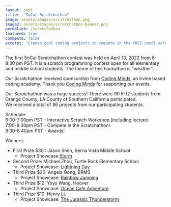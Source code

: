 ```yaml
---
layout: post
title:  "SoCal Scratchathon"
image: assets/images/scratchathon.png
image2: assets/images/scratchathon-banner.png
permalink: /scratchathon
featured: true
comments: false
excerpt: "Create cool coding projects to compete in the FREE socal scratchathon!"
---
```


The first SoCal Scratchathon contest was held on April 10, 2022 from 6-8:30 pm PST. 
It is a scratch programming contest open for all elementary and middle school students. 
The theme of this hackathon is "weather".  

Our Scratchathon received sponsorship from [Coding Minds](https://codingmindsacademy.com/), an Irvine based coding academy. 
Thank you [Coding Minds](https://codingmindsacademy.com/) for supporting our events.

Our Scratchathon was a huge success! 
There were 90 K-12 students from Orange County, LA County of Southern California participated.  
We received a total of 86 projects from our participating students. 

Schedule:  
6:00-7:00pm PST - Interactive Scratch Workshop (including lecture)   
7:00-8:30pm PST - Compete in the Scratchathon!  
8:30-8:40pm PST - Awards!  

Winners:

- First Prize $30 : Jason Shen,  Serria Vista Middle School 
   - Project Showcase:[Storm](https://scratch.mit.edu/projects/674225131)
- Second Prize: Michael Zhou, Turtle Rock Elementary School 
   - Project Showcase: [Lightning Day](https://scratch.mit.edu/projects/674233224/)
- Third Prize $20: Angela Gong,  BRMS 
  - Project Showcase: [Rainbow Jumping](https://scratch.mit.edu/projects/674227001)
- Third Prize $10: Yoyo Wang,  Hoover 
  - Project Showcase: [Ocean Cafe Adventure](https://scratch.mit.edu/projects/638823463/)
- Third Prize $10: Henry Li,    
  - Project Showcase: [The Jurassic Thunderstorm](https://scratch.mit.edu/projects/674227112/)



